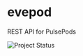 evepod
======

REST API for PulsePods

![Project Status](https://www.codeship.io/projects/2bd72960-b483-0131-2b1e-2e00be40f788/status)
